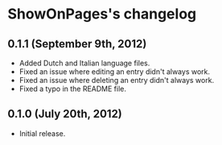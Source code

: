 ShowOnPages's changelog
===================


0.1.1 (September 9th, 2012)
-------------------------------------------------
* Added Dutch and Italian language files.
* Fixed an issue where editing an entry didn't always work.
* Fixed an issue where deleting an entry didn't always work.
* Fixed a typo in the README file.


0.1.0 (July 20th, 2012)
-------------------------------------------------
* Initial release.
